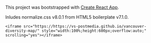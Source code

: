 This project was bootstrapped with [Create React App](https://github.com/facebook/create-react-app).

Inludes normalize.css v8.0.1 from HTML5 boilerplate v7.1.0.

`<iframe src="https://https://vs-postmedia.github.io/vancouver-diversity-map/" style="width:100%;height:600px;overflow:auto;" scrolling="yes"></iframe>`